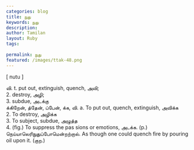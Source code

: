 ```yaml
---
categories: blog
title: நுது
keywords: நுது
description: 
author: Tamilan
layout: Ruby
tags: 
 
permalink: நுது
featured: /images/ttak-48.png
---
```

  
[ nutu ]  
  
வி. t. put out, extinguish, quench, அவி;  
2. destroy, அழி;  
3. subdue, அடக்கு  
க்கிறேன், த்தேன், ப்பேன், க்க, வி. a. To put out, quench, extinguish, அவிக்க  
2. To destroy, அழிக்க  
3. To subject, subdue, அழுத்த  
4. (fig.) To suppress the pas sions or emotions, அடக்க. (p.) நெய்யாலெரிநுதுப்போமென்றற்றால். As though one could quench fire by pouring oil upon it. (குற.)